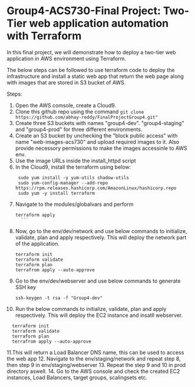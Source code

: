 # Group4-ACS730-Final Project: Two-Tier web application automation with Terraform

In this final project, we will demonstrate how to deploy a two-tier web application in AWS environment using Terraform.

The below steps can be followed to use terraform code to deploy the infrastructure and install a static web app that return the web page along with images that are stored in S3 bucket of AWS.

Steps:
1. Open the AWS comsole, create a Cloud9.
2. Clone this github repo using the command
      ```git clone https://github.com/abhay-reddy/FinalProjectGroup4.git"   ```
3. Create three S3 buckets with names "group4-dev". "group4-staging" and "group4-prod" for three different environments.
4. Create an S3 bucket by unchecking the "block public access" with name "web-images-acs730" and upload required images to it. Also provide necessory permissions to make the images accessinle to AWS env.
5. Use the image URLs inside the install_httpd script
6. In the Cloud9, install the terraform using below:
   ```
    sudo yum install -y yum-utils shadow-utils
    sudo yum-config-manager --add-repo https://rpm.releases.hashicorp.com/AmazonLinux/hashicorp.repo
    sudo yum -y install terraform
   ```
7. Navigate to the modules/globalvars and perform
     ```
    terraform apply
       ```
8. Now, go to the env/dev/network and use below commands to initialize, validate, plan and apply respectively. This will deploy the network part of the application.
    ```
    terraform init
    terraform validate
    terraform plan
    terrafrom apply --auto-approve
    ```
9. Go to the env/dev/webserver and use below commands to generate SSH key
    ```
    ssh-keygen -t rsa -f "Group4-dev"
     ```
10. Run the below commands to initialize, validate, plan and apply respectively. This will deploy the EC2 instance and insatll webserver.
  ```
    terraform init
    terraform validate
    terraform plan
    terrafrom apply --auto-approve
  ```
11.This will return a Load Balancer DNS name, this can be used to access the web app
12. Navigate to the env/staging/network and repeat step 8, then step 9 in env/staging/webserver
13. Repeat the step 9 and 10 in prod directory aswell.
14. Go to the AWS console and check the created EC2 instances, Load Balancers, target groups, scalingsets etc.
